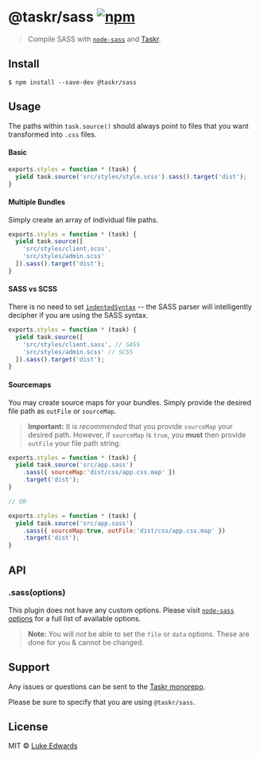 # @taskr/sass [![npm](https://img.shields.io/npm/v/@taskr/sass.svg)](https://npmjs.org/package/@taskr/sass)

> Compile SASS with [`node-sass`](https://github.com/sass/node-sass) and [Taskr](https://github.com/lukeed/taskr).

## Install

```
$ npm install --save-dev @taskr/sass
```

## Usage

The paths within `task.source()` should always point to files that you want transformed into `.css` files.

#### Basic

```js
exports.styles = function * (task) {
  yield task.source('src/styles/style.scss').sass().target('dist');
}
```

#### Multiple Bundles

Simply create an array of individual file paths.

```js
exports.styles = function * (task) {
  yield task.source([
    'src/styles/client.scss',
    'src/styles/admin.scss'
  ]).sass().target('dist');
}
```

#### SASS vs SCSS

There is no need to set [`indentedSyntax`](https://github.com/sass/node-sass#indentedsyntax) -- the SASS parser will intelligently decipher if you are using the SASS syntax.

```js
exports.styles = function * (task) {
  yield task.source([
    'src/styles/client.sass', // SASS
    'src/styles/admin.scss' // SCSS
  ]).sass().target('dist');
}
```

#### Sourcemaps

You may create source maps for your bundles. Simply provide the desired file path as `outFile` or `sourceMap`.

> **Important:** It is _recommended_ that you provide `sourceMap` your desired path. However, if `sourceMap` is `true`, you **must** then provide `outFile` your file path string.

```js
exports.styles = function * (task) {
  yield task.source('src/app.sass')
    .sass({ sourceMap:'dist/css/app.css.map' })
    .target('dist');
}

// OR

exports.styles = function * (task) {
  yield task.source('src/app.sass')
    .sass({ sourceMap:true, outFile:'dist/css/app.css.map' })
    .target('dist');
}
```

## API

### .sass(options)

This plugin does not have any custom options. Please visit [`node-sass` options](https://github.com/sass/node-sass#options) for a full list of available options.

> **Note:** You will _not_ be able to set the `file` or `data` options. These are done for you & cannot be changed.

## Support

Any issues or questions can be sent to the [Taskr monorepo](https://github.com/lukeed/taskr/issues/new).

Please be sure to specify that you are using `@taskr/sass`.

## License

MIT © [Luke Edwards](https://lukeed.com)

